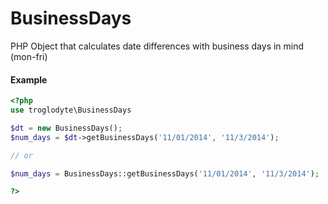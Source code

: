 BusinessDays
============

PHP Object that calculates date differences with business days in mind (mon-fri)


#### Example


```php
<?php
use troglodyte\BusinessDays

$dt = new BusinessDays();
$num_days = $dt->getBusinessDays('11/01/2014', '11/3/2014');

// or 

$num_days = BusinessDays::getBusinessDays('11/01/2014', '11/3/2014');

?>
```